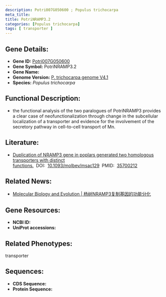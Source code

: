 ```yaml
---
description: Potri007G050600 ; Populus trichocarpa
meta_title:
title: PotriNRAMP3.2
categories: [Populus trichocarpa]
tags: [ transporter ]
---
```


## Gene Details:
- **Gene ID:**	[Potri007G050600]()
- **Gene Symbol:** PotriNRAMP3.2
- **Gene Name:** 
- **Genome Version:** [P. trichocarpa genome V4.1]()
- **Species:** *Populus trichocarpa*

## Functional Description:
   - the functional analysis of the two paralogues of PotriNRAMP3 provides a clear case of neofunctionalization through change in the subcellular localization of a transporter and evidence for the involvement of the secretory pathway in cell-to-cell transport of Mn.

## Literature:
   - [Duplication of NRAMP3 gene in poplars generated two homologous transporters with distinct functions.]( https://academic.oup.com/mbe/article/39/6/msac129/6608349?login=true)&nbsp;&nbsp;DOI:&nbsp;&nbsp;[10.1093/molbev/msac129](https://academic.oup.com/mbe/article/39/6/msac129/6608349?login=true)&nbsp;&nbsp;PMID:&nbsp;&nbsp;[35700212](https://pubmed.ncbi.nlm.nih.gov/35700212/)

## Related News:
   - [Molecular Biology and Evolution | 杨树NRAMP3复制基因的功能分化](https://mp.weixin.qq.com/s?__biz=Mzg3MDEwNDEyMg==&mid=2247532514&idx=1&sn=02ac8cbeb81b92148a68661510ca1de0&chksm=ce90d2b7f9e75ba1b99a693e90762d890f04e04ee7c34ac709ef6305201faeb3fc71ce32a99b&scene=27#wechat_redirect)

## Gene Resources:
- **NCBI ID:** [](https://www.ncbi.nlm.nih.gov/gene/?term=)
- **UniProt accessions:** [](https://www.uniprot.org/uniprotkb//entry)

## Related Phenotypes:
transporter

## Sequences:
- **CDS Sequence:**
- **Protein Sequence:**
